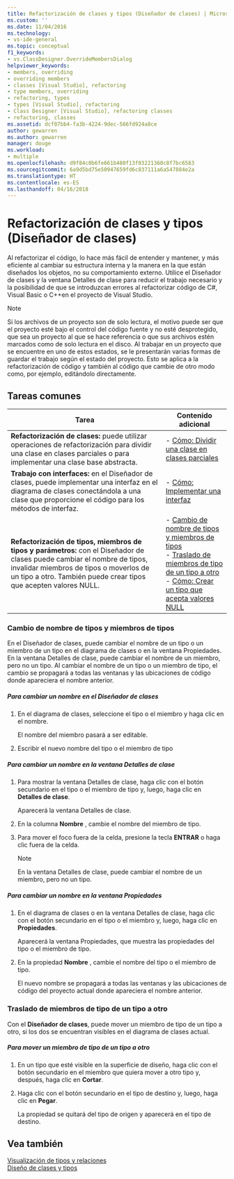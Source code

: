```yaml
---
title: Refactorización de clases y tipos (Diseñador de clases) | Microsoft Docs
ms.custom: ''
ms.date: 11/04/2016
ms.technology:
- vs-ide-general
ms.topic: conceptual
f1_keywords:
- vs.ClassDesigner.OverrideMembersDialog
helpviewer_keywords:
- members, overriding
- overriding members
- classes [Visual Studio], refactoring
- type members, overriding
- refactoring, types
- types [Visual Studio], refactoring
- Class Designer [Visual Studio], refactoring classes
- refactoring, classes
ms.assetid: dcf07bb4-fa3b-4224-9dec-566fd924a8ce
author: gewarren
ms.author: gewarren
manager: douge
ms.workload:
- multiple
ms.openlocfilehash: d9f84c0b6fe661b480f13f03221360c8f7bc6583
ms.sourcegitcommit: 6a9d5bd75e50947659fd6c837111a6a547884e2a
ms.translationtype: HT
ms.contentlocale: es-ES
ms.lasthandoff: 04/16/2018
---
```

# <a name="refactoring-classes-and-types-class-designer"></a>Refactorización de clases y tipos (Diseñador de clases)

Al refactorizar el código, lo hace más fácil de entender y mantener, y más eficiente al cambiar su estructura interna y la manera en la que están diseñados los objetos, no su comportamiento externo. Utilice el Diseñador de clases y la ventana Detalles de clase para reducir el trabajo necesario y la posibilidad de que se introduzcan errores al refactorizar código de C#, Visual Basic o C++en el proyecto de Visual Studio.

> [!NOTE]
> Si los archivos de un proyecto son de solo lectura, el motivo puede ser que el proyecto esté bajo el control del código fuente y no esté desprotegido, que sea un proyecto al que se hace referencia o que sus archivos estén marcados como de solo lectura en el disco. Al trabajar en un proyecto que se encuentre en uno de estos estados, se le presentarán varias formas de guardar el trabajo según el estado del proyecto. Esto se aplica a la refactorización de código y también al código que cambie de otro modo como, por ejemplo, editándolo directamente.

## <a name="common-tasks"></a>Tareas comunes  
  
|Tarea|Contenido adicional|  
|----------|------------------------|  
|**Refactorización de clases:** puede utilizar operaciones de refactorización para dividir una clase en clases parciales o para implementar una clase base abstracta.|-   [Cómo: Dividir una clase en clases parciales](how-to-split-a-class-into-partial-classes.md)|  
|**Trabajo con interfaces:** en el Diseñador de clases, puede implementar una interfaz en el diagrama de clases conectándola a una clase que proporcione el código para los métodos de interfaz.|-   [Cómo: Implementar una interfaz](how-to-implement-an-interface.md)|  
|**Refactorización de tipos, miembros de tipos y parámetros:** con el Diseñador de clases puede cambiar el nombre de tipos, invalidar miembros de tipos o moverlos de un tipo a otro. También puede crear tipos que acepten valores NULL.|-   [Cambio de nombre de tipos y miembros de tipos](refactoring-classes-and-types.md#RenamingTypesAndMembers)<br />-   [Traslado de miembros de tipo de un tipo a otro](refactoring-classes-and-types.md#MovingTypeMembers)<br />-   [Cómo: Crear un tipo que acepta valores NULL](how-to-create-a-nullable-type.md)|  
  
###  <a name="RenamingTypesAndMembers"></a> Cambio de nombre de tipos y miembros de tipos  
En el Diseñador de clases, puede cambiar el nombre de un tipo o un miembro de un tipo en el diagrama de clases o en la ventana Propiedades. En la ventana Detalles de clase, puede cambiar el nombre de un miembro, pero no un tipo. Al cambiar el nombre de un tipo o un miembro de tipo, el cambio se propagará a todas las ventanas y las ubicaciones de código donde apareciera el nombre anterior.  
  
##### <a name="to-rename-a-name-in-the-class-designer"></a>Para cambiar un nombre en el Diseñador de clases  
  
1.  En el diagrama de clases, seleccione el tipo o el miembro y haga clic en el nombre.  
  
     El nombre del miembro pasará a ser editable.  
  
2.  Escribir el nuevo nombre del tipo o el miembro de tipo  
  
##### <a name="to-rename-a-name-in-the-class-details-window"></a>Para cambiar un nombre en la ventana Detalles de clase  
  
1.  Para mostrar la ventana Detalles de clase, haga clic con el botón secundario en el tipo o el miembro de tipo y, luego, haga clic en **Detalles de clase**.  
  
     Aparecerá la ventana Detalles de clase.  
  
2.  En la columna **Nombre** , cambie el nombre del miembro de tipo.  
  
3.  Para mover el foco fuera de la celda, presione la tecla **ENTRAR** o haga clic fuera de la celda.  
  
    > [!NOTE]
    >  En la ventana Detalles de clase, puede cambiar el nombre de un miembro, pero no un tipo.  
  
##### <a name="to-rename-a-name-in-the-properties-window"></a>Para cambiar un nombre en la ventana Propiedades  
  
1.  En el diagrama de clases o en la ventana Detalles de clase, haga clic con el botón secundario en el tipo o el miembro y, luego, haga clic en **Propiedades**.  
  
     Aparecerá la ventana Propiedades, que muestra las propiedades del tipo o el miembro de tipo.  
  
2.  En la propiedad **Nombre** , cambie el nombre del tipo o el miembro de tipo.  
  
     El nuevo nombre se propagará a todas las ventanas y las ubicaciones de código del proyecto actual donde apareciera el nombre anterior.  
  
###  <a name="MovingTypeMembers"></a> Traslado de miembros de tipo de un tipo a otro  
Con el **Diseñador de clases**, puede mover un miembro de tipo de un tipo a otro, si los dos se encuentran visibles en el diagrama de clases actual.  
  
##### <a name="to-move-a-type-member-from-one-type-to-another"></a>Para mover un miembro de tipo de un tipo a otro  
  
1.  En un tipo que esté visible en la superficie de diseño, haga clic con el botón secundario en el miembro que quiera mover a otro tipo y, después, haga clic en **Cortar**.  
  
2.  Haga clic con el botón secundario en el tipo de destino y, luego, haga clic en **Pegar**.  
  
     La propiedad se quitará del tipo de origen y aparecerá en el tipo de destino.  
  
## <a name="see-also"></a>Vea también
[Visualización de tipos y relaciones](viewing-types-and-relationships.md)  
[Diseño de clases y tipos](designing-classes-and-types.md)
